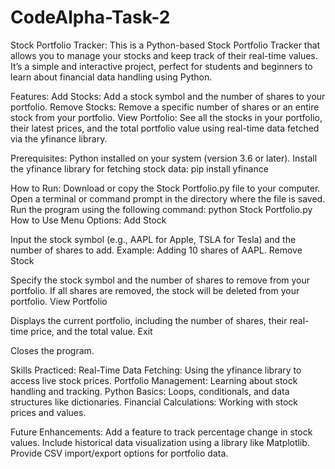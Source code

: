 # CodeAlpha-Task-2
Stock Portfolio Tracker:
This is a Python-based Stock Portfolio Tracker that allows you to manage your stocks and keep track of their real-time values. It’s a simple and interactive project, perfect for students and beginners to learn about financial data handling using Python.

Features:
Add Stocks: Add a stock symbol and the number of shares to your portfolio.
Remove Stocks: Remove a specific number of shares or an entire stock from your portfolio.
View Portfolio: See all the stocks in your portfolio, their latest prices, and the total portfolio value using real-time data fetched via the yfinance library.

Prerequisites:
Python installed on your system (version 3.6 or later).
Install the yfinance library for fetching stock data:
pip install yfinance

How to Run:
Download or copy the Stock Portfolio.py file to your computer.
Open a terminal or command prompt in the directory where the file is saved.
Run the program using the following command:
python Stock Portfolio.py
How to Use
Menu Options:
Add Stock

Input the stock symbol (e.g., AAPL for Apple, TSLA for Tesla) and the number of shares to add.
Example: Adding 10 shares of AAPL.
Remove Stock

Specify the stock symbol and the number of shares to remove from your portfolio.
If all shares are removed, the stock will be deleted from your portfolio.
View Portfolio

Displays the current portfolio, including the number of shares, their real-time price, and the total value.
Exit

Closes the program.

Skills Practiced:
Real-Time Data Fetching: Using the yfinance library to access live stock prices.
Portfolio Management: Learning about stock handling and tracking.
Python Basics: Loops, conditionals, and data structures like dictionaries.
Financial Calculations: Working with stock prices and values.

Future Enhancements:
Add a feature to track percentage change in stock values.
Include historical data visualization using a library like Matplotlib.
Provide CSV import/export options for portfolio data.

